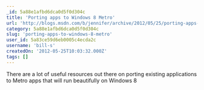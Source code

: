 ```yaml
---
_id: 5a88e1afbd6dca0d5f0d304c
title: 'Porting apps to Windows 8 Metro'
url: 'http://blogs.msdn.com/b/jennifer/archive/2012/05/25/porting-apps-to-windows-8-metro.aspx'
category: 5a88e1afbd6dca0d5f0d304c
slug: 'porting-apps-to-windows-8-metro'
user_id: 5a83ce59d6eb0005c4ecda2c
username: 'bill-s'
createdOn: '2012-05-25T10:03:32.000Z'
tags: []
---
```


There are a lot of useful resources out there on porting existing applications to Metro apps that will run beautifully on Windows 8
